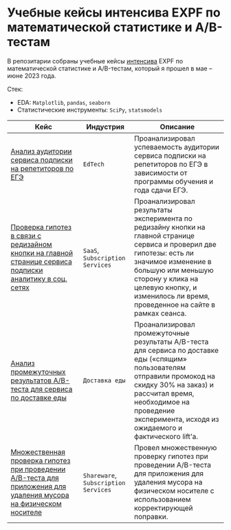 # Учебные кейсы интенсива EXPF по математической статистике и A/B-тестам

В репозитарии собраны учебные кейсы [интенсива](https://expf.ru/ab_course) EXPF по математической статистике и A/B-тестам, который я прошел в мае – июне 2023 года.

Стек:
- EDA: `Matplotlib`, `pandas`, `seaborn`
- Статистические инструменты: `SciPy`, `statsmodels`

| Кейс                                                                                                                                         | Индустрия                            | Описание                                                                                                                                                                                                                                                          |
|----------------------------------------------------------------------------------------------------------------------------------------------|--------------------------------------|-------------------------------------------------------------------------------------------------------------------------------------------------------------------------------------------------------------------------------------------------------------------|
| [Анализ аудитории сервиса подписки на репетиторов по ЕГЭ](./tutors-service-users-analysis)                                                   | `EdTech`                             | Проанализировал успеваемость аудитории сервиса подписки на репетиторов по ЕГЭ в зависимости от программы обучения и года сдачи ЕГЭ.                                                                                                                               |
| [Проверка гипотез в связи с редизайном кнопки на главной странице сервиса подписки аналитику в соц. сетях](./button-redesign-tests)          | `SaaS`, `Subscription Services`      | Проанализировал результаты эксперимента по редизайну кнопки на главной странице сервиса и проверил две гипотезы: есть ли значимое изменение в большую или меньшую сторону у клика на целевую кнопку, и изменилось ли время, проведенное на сайте в рамках сеанса. | 
| [Анализ промежуточных результатов A/B-теста для сервиса по доставке еды](./food-delivery-ab)                                                 | `Доставка еды`                       | Проанализировал промежуточные результаты A/B-теста для сервиса по доставке еды («спящим» пользователям отправили промокод на скидку 30% на заказ) и рассчитал время, необходимое на проведение эксперимента, исходя из ожидаемого и фактического lift'а.          |                                                                                                                                                                                                                                                   |
| [Множественная проверка гипотез при проведении A/B-теста для приложения для удаления мусора на физическом носителе](./gc-app-multiple-tests) | `Shareware`, `Subscription Services` | Провел множественную проверку гипотез при проведении A/B-теста для приложения для удаления мусора на физическом носителе с использованием корректирующей поправки.                                                                                                |
